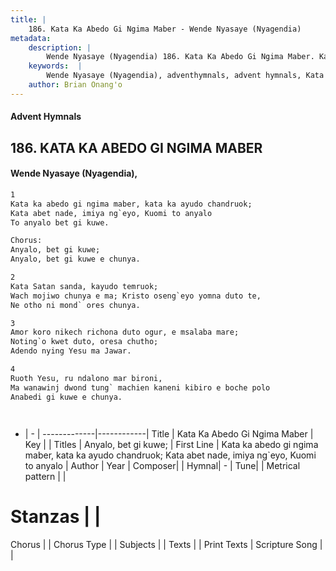 ```yaml
---
title: |
    186. Kata Ka Abedo Gi Ngima Maber - Wende Nyasaye (Nyagendia)
metadata:
    description: |
        Wende Nyasaye (Nyagendia) 186. Kata Ka Abedo Gi Ngima Maber. Kata ka abedo gi ngima maber, kata ka ayudo chandruok; Kata abet nade, imiya ng`eyo, Kuomi to anyalo To anyalo bet gi kuwe.  Chorus: Anyalo, bet gi kuwe; Anyalo, bet gi kuwe e chunya.  
    keywords:  |
        Wende Nyasaye (Nyagendia), adventhymnals, advent hymnals, Kata Ka Abedo Gi Ngima Maber, Kata ka abedo gi ngima maber, kata ka ayudo chandruok; Kata abet nade, imiya ng`eyo, Kuomi to anyalo. Anyalo, bet gi kuwe;
    author: Brian Onang'o
---
```


#### Advent Hymnals
## 186. KATA KA ABEDO GI NGIMA MABER
####  Wende Nyasaye (Nyagendia),

```txt
1
Kata ka abedo gi ngima maber, kata ka ayudo chandruok;
Kata abet nade, imiya ng`eyo, Kuomi to anyalo
To anyalo bet gi kuwe.

Chorus:
Anyalo, bet gi kuwe;
Anyalo, bet gi kuwe e chunya.

2
Kata Satan sanda, kayudo temruok;
Wach mojiwo chunya e ma; Kristo oseng`eyo yomna duto te,
Ne otho ni mond` ores chunya.

3
Amor koro nikech richona duto ogur, e msalaba mare;
Noting`o kwet duto, oresa chutho;
Adendo nying Yesu ma Jawar.

4
Ruoth Yesu, ru ndalono mar bironi,
Ma wanawinj dwond tung` machien kaneni kibiro e boche polo
Anabedi gi kuwe e chunya.




```

- |   -  |
-------------|------------|
Title | Kata Ka Abedo Gi Ngima Maber |
Key |  |
Titles | Anyalo, bet gi kuwe; |
First Line | Kata ka abedo gi ngima maber, kata ka ayudo chandruok; Kata abet nade, imiya ng`eyo, Kuomi to anyalo |
Author | 
Year | 
Composer| |
Hymnal|  - |
Tune|  |
Metrical pattern | |
# Stanzas |  |
Chorus |  |
Chorus Type |  |
Subjects | |
Texts |  |
Print Texts | 
Scripture Song |  |
    
